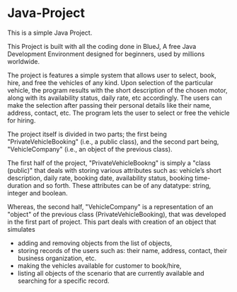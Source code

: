 # Java-Project
This is a simple Java Project.

This Project is built with all the coding done in BlueJ, A free Java Development Environment designed for beginners, used by millions worldwide.

The project is features a simple system that allows user to select, book, hire, and free the vehicles of any kind. Upon selection of the particular vehicle, the program results with the short description of the chosen motor, along with its availability status, daily rate, etc accordingly. The users can make the selection after passing their personal details like their name, address, contact, etc. The program lets the user to select or free the vehicle for hiring.

The project itself is divided in two parts; the first being "PrivateVehicleBooking" (i.e., a public class), and the second part being, "VehicleCompany" (i.e., an object of the previous class).

The first half of the project, "PrivateVehicleBookng" is simply a "class (public)" that deals with storing various attributes such as: vehicle’s short description, daily rate, booking date, availability status, booking time-duration and so forth. These attributes can be of any datatype: string, integer and boolean.

Whereas, the second half, "VehicleCompany" is a representation of an "object" of the previous class (PrivateVehicleBooking), that was developed in the first part of project. This part deals with creation of an object that simulates
- adding and removing objects from the list of objects,
- storing records of the users such as: their name, address, contact, their business organization, etc.
- making the vehicles available for customer to book/hire,
- listing all objects of the scenario that are currently available and searching for a specific record.
